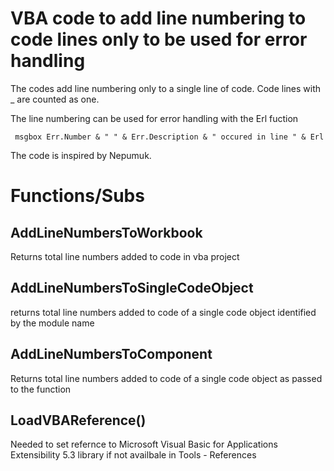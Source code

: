 # VBA code to add line numbering to code lines only to be used for error handling

The codes add line numbering only to a single line of code. Code lines with _ are counted as one.

The line numbering can be used for error handling with the Erl fuction

` msgbox Err.Number & " " & Err.Description & " occured in line " & Erl`

The code is inspired by Nepumuk.

# Functions/Subs
## AddLineNumbersToWorkbook
Returns total line numbers added to code in vba project

## AddLineNumbersToSingleCodeObject
returns total line numbers added to code of a single code object identified by the module name

## AddLineNumbersToComponent
Returns total line numbers added to code of a single code object as passed to the function

## LoadVBAReference()
Needed to set refernce to Microsoft Visual Basic for Applications Extensibility 5.3 library if not availbale in Tools - References
